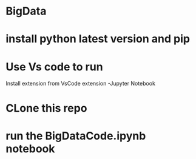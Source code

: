 # BigData

# install python latest version and pip

# Use Vs code to run
Install extension from VsCode extension
  -Jupyter Notebook
  
  
# CLone this repo

# run the BigDataCode.ipynb notebook
  
